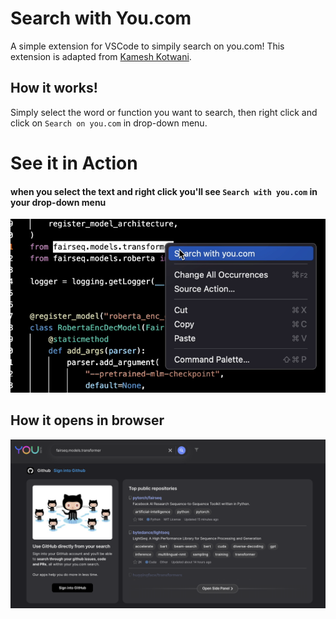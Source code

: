 # Search with You.com
A simple extension for VSCode to simpily search on you.com! This extension is adapted from [Kamesh Kotwani](https://github.com/kameshkotwani/google-search).

## How it works!
Simply select the word or function you want to search, then right click and click on `Search on you.com` in drop-down menu.

# See it in Action
#### when you select the text and right click you'll see `Search with you.com` in your drop-down menu

![drop-down-menu](https://github.com/You-OpenSource/YouCode/blob/main/resources/dropdown.png?raw=true)

## How it opens in browser

![browser-query-results](https://github.com/You-OpenSource/YouCode/blob/main/resources/query.png?raw=true)